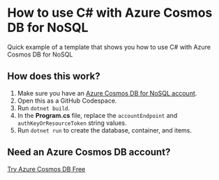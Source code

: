 # How to use C# with Azure Cosmos DB for NoSQL

Quick example of a template that shows you how to use C# with Azure Cosmos DB for NoSQL

## How does this work?

1. Make sure you have an [Azure Cosmos DB for NoSQL account](https://learn.microsoft.com/azure/cosmos-db/nosql/how-to-create-account).
1. Open this as a GitHub Codespace.
1. Run `dotnet build`.
1. In the **Program.cs** file, replace the `accountEndpoint` and `authKeyOrResourceToken` string values.
1. Run `dotnet run` to create the database, container, and items.

## Need an Azure Cosmos DB account?

[Try Azure Cosmos DB Free](https://cosmos.azure.com/try/)
